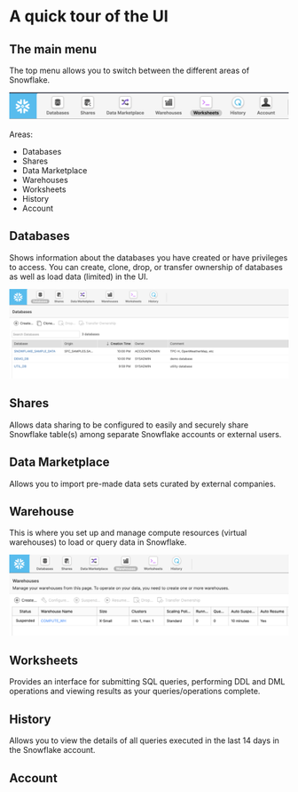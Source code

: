 # A quick tour of the UI


## The main menu

The top menu allows you to switch between the different areas of Snowflake.

![Snowflake main menu](./assets/snowflake_menu.png "Snowflake main menu")

Areas:
* Databases
* Shares
* Data Marketplace
* Warehouses
* Worksheets
* History
* Account


## Databases

Shows information about the databases you have created or have privileges to access. You can create, clone, drop, or transfer ownership of databases as well as load data (limited) in the UI.

![Snowflake databases](./assets/snowflake_databases.png "Snowflake databases")


## Shares

Allows data sharing to be configured to easily and securely share Snowflake table(s) among separate Snowflake accounts or external users.

## Data Marketplace

Allows you to import pre-made data sets curated by external companies.

## Warehouse

This is where you set up and manage compute resources (virtual warehouses) to load or query data in Snowflake.

![Snowflake warehouses](./assets/snowflake_warehouses.png "Snowflake warehouses")

## Worksheets

Provides an interface for submitting SQL queries, performing DDL and DML operations and viewing results as your queries/operations complete.

## History

Allows you to view the details of all queries executed in the last 14 days in the Snowflake account.

## Account
